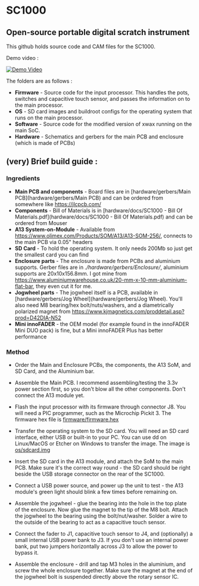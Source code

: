 # SC1000
## Open-source portable digital scratch instrument

This github holds source code and CAM files for the SC1000.

Demo video : 

[![Demo Video](https://img.youtube.com/vi/JTFGoQHsh3w/0.jpg)](https://www.youtube.com/watch?v=JTFGoQHsh3w)

The folders are as follows : 
* **Firmware** - Source code for the input processor. This handles the pots, switches and capacitive touch sensor, and passes the information on to the main processor.
* **OS** - SD card images and buildroot configs for the operating system that runs on the main processor.
* **Software** - Source code for the modified version of xwax running on the main SoC.
* **Hardware** - Schematics and gerbers for the main PCB and enclosure (which is made of PCBs)



## (very) Brief build guide : 


### Ingredients

* **Main PCB and components** - Board files are in [hardware/gerbers/Main PCB](hardware/gerbers/Main PCB) and can be ordered from somewhere like https://jlcpcb.com/
* **Components** - Bill of Materials is in [hardware/docs/SC1000 - Bill Of Materials.pdf](hardware/docs/SC1000 - Bill Of Materials.pdf) and can be ordered from Mouser
* **A13 System-on-Module** - Available from https://www.olimex.com/Products/SOM/A13/A13-SOM-256/, connects to the main PCB via 0.05" headers
* **SD Card** - To hold the operating system. It only needs 200Mb so just get the smallest card you can find
* **Enclosure parts** - The enclosure is made from PCBs and aluminium supports. Gerber files are in *./hardware/gerbers/Enclosure/*, aluminium supports are 20x10x156.8mm. I got mine from https://www.aluminiumwarehouse.co.uk/20-mm-x-10-mm-aluminium-flat-bar, they even cut it for me.
* **Jogwheel parts** - The jogwheel itself is a PCB, available in [hardware/gerbers/Jog Wheel](hardware/gerbers/Jog Wheel). You'll also need M8 bearing/hex bolt/nuts/washers, and a diametrically polarized magnet from https://www.kjmagnetics.com/proddetail.asp?prod=D42DIA-N52
* **Mini innoFADER** - the OEM model (for example found in the innoFADER Mini DUO pack) is fine, but a Mini innoFADER Plus has  better performance


### Method ###

* Order the Main and Enclosure PCBs, the components, the A13 SoM, and SD Card, and the Aluminium bar.

* Assemble the Main PCB. I recommend assembling/testing the 3.3v power section first, so you don't blow all the other components. Don't connect the A13 module yet.

* Flash the input processor with its firmware through connector J8. You will need a PIC programmer, such as the Microchip Pickit 3. The firmware hex file is [firmware/firmware.hex](firmware/firmware.hex)

* Transfer the operating system to the SD card. You will need an SD card interface, either USB or built-in to your PC. You can use dd on Linux/MacOS or Etcher on Windows to transfer the image. The image is [os/sdcard.img](os/sdcard.img)

* Insert the SD card in the A13 module, and attach the SoM to the main PCB. Make sure it's the correct way round - the SD card should be right beside the USB storage connector on the rear of the SC1000.

* Connect a USB power source, and power up the unit to test - the A13 module's green light should blink a few times before remaining on.

* Assemble the jogwheel - glue the bearing into the hole in the top plate of the enclosure. Now glue the magnet to the tip of the M8 bolt. Attach the jogwheel to the bearing using the bolt/nut/washer. Solder a wire to the outside of the bearing to act as a capacitive touch sensor.

* Connect the fader to J1, capacitive touch sensor to J4, and (optionally) a small internal USB power bank to J3. If you don't use an internal power bank, put two jumpers horizontally across J3 to allow the power to bypass it.

* Assemble the enclosure - drill and tap M3 holes in the aluminium, and screw the whole enclosure together. Make sure the magnet at the end of the jogwheel bolt is suspended directly above the rotary sensor IC.
